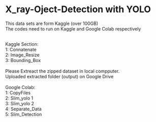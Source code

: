 # X_ray-Oject-Detection with YOLO <br>
This data sets are form Kaggle (over 100GB) <br>
The codes need to run on Kaggle and Google Colab respectively

<br>
Kaggle Section: <br>
1: Connatenate <br>
2: Image_Resize <br>
3: Bounding_Box <br>
<br>
Please Extreact the zipped dataset in local compputer. <br>
Uploaded extracted folder (output) on Google Drive <br>

<br>
Google Colab: <br>
1: CopyFiles <br>
2: Slim_yolo 1 <br>
3: Slim_yolo 2 <br>
4: Separate_Data <br>
5: Slim_Detection
